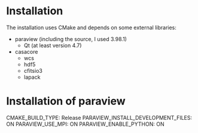 Installation
==================

The installation uses CMake and depends on some external libraries:
* paraview (including the source, I used 3.98.1)
  * Qt (at least version 4.7)
* casacore
  * wcs
  * hdf5
  * cfitsio3
  * lapack

Installation of paraview
==================
CMAKE_BUILD_TYPE: Release
PARAVIEW_INSTALL_DEVELOPMENT_FILES: ON
PARAVIEW_USE_MPI: ON
PARAVIEW_ENABLE_PYTHON: ON